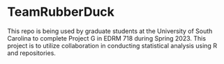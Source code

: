 # TeamRubberDuck
This repo is being used by graduate students at the University of South Carolina to complete Project G in EDRM 718 during Spring 2023. 
This project is to utilize collaboration in conducting statistical analysis using R and repositories. 